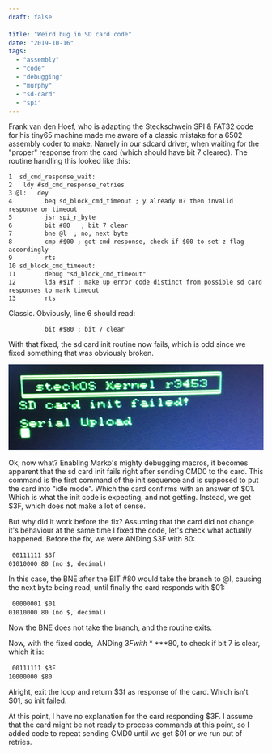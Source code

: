 ```yaml
---
draft: false

title: "Weird bug in SD card code"
date: "2019-10-16"
tags: 
  - "assembly"
  - "code"
  - "debugging"
  - "murphy"
  - "sd-card"
  - "spi"
---
```


Frank van den Hoef, who is adapting the Steckschwein SPI & FAT32 code for his tiny65 machine made me aware of a classic mistake for a 6502 assembly coder to make. Namely in our sdcard driver, when waiting for the "proper" response from the card (which should have bit 7 cleared). The routine handling this looked like this:

```
1  sd_cmd_response_wait:
2 	ldy #sd_cmd_response_retries
3 @l:	dey
4         beq sd_block_cmd_timeout ; y already 0? then invalid response or timeout
5         jsr spi_r_byte
6         bit #80	; bit 7 clear
7         bne @l  ; no, next byte
8         cmp #$00 ; got cmd response, check if $00 to set z flag accordingly
9         rts
10 sd_block_cmd_timeout:
11        debug "sd_block_cmd_timeout"
12        lda #$1f ; make up error code distinct from possible sd card responses to mark timeout
13        rts
```

Classic. Obviously, line 6 should read:

```
          bit #$80 ; bit 7 clear
```

With that fixed, the sd card init routine now fails, which is odd since we fixed something that was obviously broken.

![sd_fail.jpg](images/sd_fail-e1571229478149.jpg)

Ok, now what? Enabling Marko's mighty debugging macros, it becomes apparent that the sd card init fails right after sending CMD0 to the card. This command is the first command of the init sequence and is supposed to put the card into "idle mode". Which the card confirms with an answer of $01. Which is what the init code is expecting, and not getting. Instead, we get $3F, which does not make a lot of sense.

But why did it work before the fix? Assuming that the card did not change it's behaviour at the same time I fixed the code, let's check what actually happened. Before the fix, we were ANDing $3F with 80:

`
00111111 $3f`  
`
01010000 80 (no $, decimal)
`

In this case, the BNE after the BIT #80 would take the branch to @l, causing the next byte being read, until finally the card responds with $01:

`
00000001 $01`  
`
01010000 80 (no $, decimal)
`

Now the BNE does not take the branch, and the routine exits.

Now, with the fixed code,  ANDing $3F with **$**80, to check if bit 7 is clear, which it is:

`
00111111 $3F`  
`
10000000 $80
`

Alright, exit the loop and return $3f as response of the card. Which isn't $01, so init failed.

At this point, I have no explanation for the card responding $3F. I assume that the card might be not ready to process commands at this point, so I added code to repeat sending CMD0 until we get $01 or we run out of retries.
